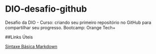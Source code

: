 # DIO-desafio-github
Desafio da DIO - Curso: criando seu primeiro repositório no GitHub para compartilhar seu progresso. Bootcamp: Orange Tech+

##Links Úteis

[Sintaxe Básica Markdown](https://www.markdownguide.org/)

